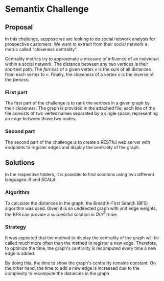 # Semantix Challenge

## Proposal

In this challenge, suppose we are looking to do social network
analysis for prospective customers. We want to extract from
their social network a metric called "closeness centrality".

Centrality metrics try to approximate a measure of influence
of an individual within a social network. The distance between
any two vertices is their shortest path. The *farness*
of a given vertex *v* is the sum of all distances from each vertex
to *v*. Finally, the *closeness* of a vertex *v* is the inverse
of the *farness*.

### First part

The first part of the challenge is to rank the vertices in a given
graph by their *closeness*. The graph is provided in the attached
file; each line of the file consists of two vertex names separated by
a single space, representing an edge between those two nodes.

### Second part

The second part of the challenge is to create a RESTful web server
with endpoints to register edges and display the centrality of the graph.

## Solutions

In the respective folders, it is possible to find solutions using two different languages:
*R* and *SCALA*.

### Algorithm

To calculate the distances in the graph, the Breadth-First Search (BFS) algorithm was
used.
Given it is an undirected graph with unit edge weights, the BFS can provide a successful
solution in $O(n^2)$ time.

### Strategy

It was expected that the method to display the centrality of the graph will be called
much more often than the method to register a new edge.
Therefore, to optimize the time, the graph's centrality is recomputed every time a new
edge is added.

By doing this, the time to show the graph's centrality remains constant.
On the other hand, the time to add a new edge is increased due to the complexity to
recompute the distances in the graph.
